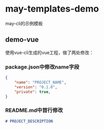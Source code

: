# may-templates-demo
may-cli的示例模板

## demo-vue
使用vue-cli生成的vue工程，做了两处修改：
### package.json中修改name字段
```json
{
    "name": "PROJECT_NAME",
    "version": "0.1.0",
    "private": true,
}
```
### README.md中首行修改
``` md
# PROJECT_DESCRIPTION

```